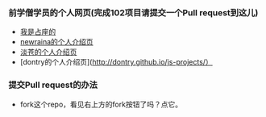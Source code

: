 
 ### 前学僧学员的个人网页(完成102项目请提交一个Pull request到这儿)
 - [我是占座的](http://baidu.com)
 - [newraina的个人介绍页](http://about.newraina.com)
 - [淡苍的个人介绍页](http://page.blackganglion.com)
 - [dontry的个人介绍页](http://dontry.github.io/js-projects/）
 

 ### 提交Pull request的办法
 - fork这个repo，看见右上方的fork按钮了吗？点它。
